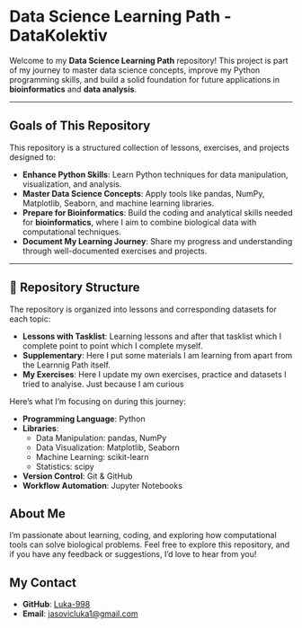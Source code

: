 # Data Science Learning Path - DataKolektiv

Welcome to my **Data Science Learning Path** repository! This project is part of my journey to master data science concepts, improve my Python programming skills, and build a solid foundation for future applications in **bioinformatics** and **data analysis**.

---

## **Goals of This Repository**
This repository is a structured collection of lessons, exercises, and projects designed to:
- **Enhance Python Skills**: Learn Python techniques for data manipulation, visualization, and analysis.
- **Master Data Science Concepts**: Apply tools like pandas, NumPy, Matplotlib, Seaborn, and machine learning libraries.
- **Prepare for Bioinformatics**: Build the coding and analytical skills needed for __bioinformatics__, where I aim to combine biological data with computational techniques.
- **Document My Learning Journey**: Share my progress and understanding through well-documented exercises and projects.

---

## 📂 **Repository Structure**
The repository is organized into lessons and corresponding datasets for each topic:
- **Lessons with Tasklist**: Learning lessons and after that tasklist which I complete point to point which I complete myself.
- **Supplementary**: Here I put some materials I am learning from apart from the Learnnig Path itself.
- **My Exercises**: Here I update my own exercises, practice and datasets I tried to analyise. Just because I am curious

Here’s what I’m focusing on during this journey:
- **Programming Language**: Python
- **Libraries**:
  - Data Manipulation: pandas, NumPy
  - Data Visualization: Matplotlib, Seaborn
  - Machine Learning: scikit-learn
  - Statistics: scipy
- **Version Control**: Git & GitHub
- **Workflow Automation**: Jupyter Notebooks

## **About Me**
I’m passionate about learning, coding, and exploring how computational tools can solve biological problems. Feel free to explore this repository, and if you have any feedback or suggestions, I’d love to hear from you!

## My **Contact**
- **GitHub**: [Luka-998](https://github.com/Luka-998)
- **Email**: jasovicluka1@gmail.com

